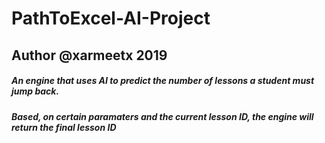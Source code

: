 # PathToExcel-AI-Project
## Author @xarmeetx 2019

##### An engine that uses AI to predict the number of lessons a student must jump back. 
##### Based, on certain paramaters and the current lesson ID, the engine will return the final lesson ID

 